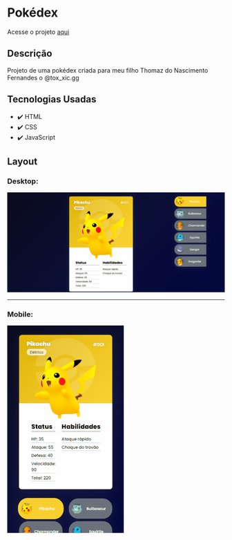 # Pokédex

<p>Acesse o projeto <a href=" ">aqui</a></p>

## Descrição

<p>Projeto de uma pokédex criada para meu filho Thomaz do Nascimento Fernandes o @tox_xic.gg</a></p>

## Tecnologias Usadas

- ✔️ HTML
- ✔️ CSS
- ✔️ JavaScript

## Layout

### Desktop:

<img src="src/img/pokedex.gif">

<hr>

### Mobile:

<img alt="Demo" src="src/img/pokedex-mobile.gif">
